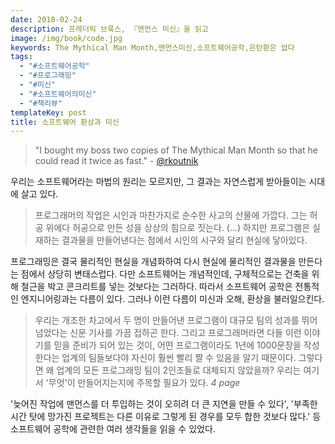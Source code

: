 ```yaml
---
date: 2018-02-24
description: 프레더릭 브룩스, 『맨먼스 미신』을 읽고
image: /img/book/code.jpg
keywords: The Mythical Man Month,맨먼스미신,소프트웨어공학,은탄환은 없다
tags:
  - "#소프트웨어공학"
  - "#프로그래밍"
  - "#미신"
  - "#소프트웨어의미신"
  - "#책리뷰"
templateKey: post
title: 소프트웨어 환상과 미신
---
```


> "I bought my boss two copies of The Mythical Man Month so that he could read it twice as fast." - <a href="https://twitter.com/rkoutnik">@rkoutnik</a>

우리는 소프트웨어라는 마법의 원리는 모르지만, 그 결과는 자연스럽게 받아들이는 시대에 살고 있다.

> 프로그래머의 작업은 시인과 마찬가지로 순수한 사고의 산물에 가깝다. 그는 허공 위에다 허공으로 만든 성을 상상의 힘으로 짓는다. (...) 하지만 프로그램은 실재하는 결과물을 만들어낸다는 점에서 시인의 시구와 달리 현실에 닿아있다.

프로그래밍은 결국 물리적인 현실을 개념화하여 다시 현실에 물리적인 결과물을 만든다는 점에서 상당히 변태스럽다. 다만 소프트웨어는 개념적인데, 구체적으로는 건축을 위해 철근을 박고 콘크리트를 넣는 것보다는 그러하다. 따라서 소프트웨어 공학은 전통적인 엔지니어링과는 다름이 있다. 그러나 이런 다름이 미신과 오해, 환상을 불러일으킨다.

> 우리는 개조한 차고에서 두 명이 만들어낸 프로그램이 대규모 팀의 성과를 뛰어넘었다는 신문 기사를 가끔 접하곤 한다. 그리고 프로그래머라면 다들 이런 이야기를 믿을 준비가 되어 있는 것이, 어떤 프로그램이라도 1년에 1000문장을 작성한다는 업계의 팀들보다야 자신이 훨씬 빨리 짤 수 있음을 알기 때문이다. 그렇다면 왜 업계의 모든 프로그래밍 팀이 2인조들로 대체되지 않았을까? 우리는 여기서 '무엇'이 만들어지는지에 주목할 필요가 있다. <i>4 page</i>

'늦어진 작업에 맨먼스를 더 투입하는 것이 오히려 더 큰 지연을 만들 수 있다', '부족한 시간 탓에 망가진 프로젝트는 다른 이유로 그렇게 된 경우를 모두 합한 것보다 많다.' 등 소프트웨어 공학에 관련한 여러 생각들을 읽을 수 있었다.